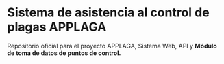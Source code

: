 # Sistema de asistencia al control de plagas APPLAGA
Repositorio oficial para el proyecto APPLAGA, Sistema Web, API y **Módulo de toma de datos de puntos de control.**
